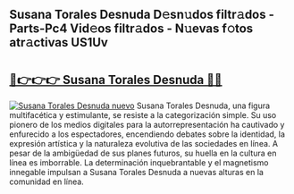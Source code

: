 ## Susana Torales Desnuda D𝚎sn𝚞dos filtr𝚊dos - Parts-Pc4 Vid𝚎os filtr𝚊dos - N𝚞evas f𝚘tos atr𝚊ctivas US1Uv

# <h2><a href="http://mbb0u2h.tromn.icu/?c=Susana+Torales+Desnuda">🔗👉👉👉 Susana Torales Desnuda 🔗🔗</a></h2>

[![Susana Torales Desnuda nuevo](https://i.imgur.com/pEAQMta.gif)](http://mbb0u2h.tromn.icu/?c=Susana+Torales+Desnuda)
Susana Torales Desnuda, una figura multifacética y estimulante, se resiste a la categorización simple. Su uso pionero de los medios digitales para la autorrepresentación ha cautivado y enfurecido a los espectadores, encendiendo debates sobre la identidad, la expresión artística y la naturaleza evolutiva de las sociedades en línea. A pesar de la ambigüedad de sus planes futuros, su huella en la cultura en línea es imborrable. La determinación inquebrantable y el magnetismo innegable impulsan a Susana Torales Desnuda a nuevas alturas en la comunidad en línea.
